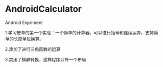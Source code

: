 # AndroidCalculator
Android Expriment

1.学习安卓的第一个实验：一个简单的计算器，可以进行括号和连续运算。支持简单的长度单位换算。

2.添加了进行三角函数的运算

3.禁用了横屏转换，这样程序只有一个布局
